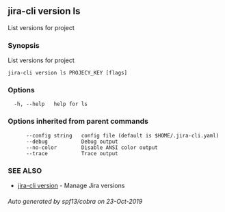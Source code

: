 ## jira-cli version ls

List versions for project

### Synopsis

List versions for project

```
jira-cli version ls PROJECY_KEY [flags]
```

### Options

```
  -h, --help   help for ls
```

### Options inherited from parent commands

```
      --config string   config file (default is $HOME/.jira-cli.yaml)
      --debug           Debug output
      --no-color        Disable ANSI color output
      --trace           Trace output
```

### SEE ALSO

* [jira-cli version](jira-cli_version.md)	 - Manage Jira versions

###### Auto generated by spf13/cobra on 23-Oct-2019
